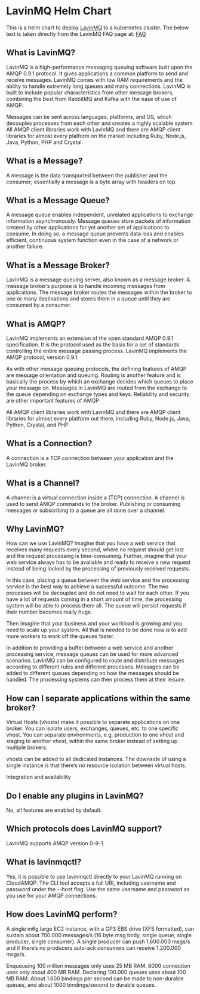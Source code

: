 # LavinMQ Helm Chart

This is a helm chart to deploy [LavinMQ](https://lavinmq.com) to a kubernetes cluster.
The below text is taken directly from the LavinMQ FAQ page at: [FAQ](https://lavinmq.com/documentation/frequently-asked-questions#what-is-lavinmq)

## What is LavinMQ?
LavinMQ is a high-performance messaging queuing software built upon the AMQP 0.9.1 protocol. It gives applications a common platform to send and receive messages. LavinMQ comes with low RAM requirements and the ability to handle extremely long queues and many connections. LavinMQ is built to include popular characteristics from other message brokers, combining the best from RabbitMQ and Kafka with the ease of use of AMQP.

Messages can be sent across languages, platforms, and OS, which decouples processes from each other and creates a highly scalable system. All AMQP client libraries work with LavinMQ and there are AMQP client libraries for almost every platform on the market including Ruby, Node.js, Java, Python, PHP and Crystal.

## What is a Message?
A message is the data transported between the publisher and the consumer; essentially a message is a byte array with headers on top.

## What is a Message Queue?
A message queue enables independent, unrelated applications to exchange information asynchronously. Message queues store packets of information created by other applications for yet another set of applications to consume. In doing so, a message queue prevents data loss and enables efficient, continuous system function even in the case of a network or another failure.

## What is a Message Broker?
LavinMQ is a message queuing server, also known as a message broker. A message broker’s purpose is to handle incoming messages from applications. The message broker routes the messages within the broker to one or many destinations and stores them in a queue until they are consumed by a consumer.

## What is AMQP?
LavinMQ implements an extension of the open standard AMQP 0.9.1 specification. It is the protocol used as the basis for a set of standards controlling the entire message passing process. LavinMQ implements the AMQP protocol, version 0.9.1.

As with other message queuing protocols, the defining features of AMQP are message orientation and queuing. Routing is another feature and is basically the process by which an exchange decides which queues to place your message on. Messages in LavinMQ are routed from the exchange to the queue depending on exchange types and keys. Reliability and security are other important features of AMQP

All AMQP client libraries work with LavinMQ and there are AMQP client libraries for almost every platform out there, including Ruby, Node.js, Java, Python, Crystal, and PHP.

## What is a Connection?
A connection is a TCP connection between your application and the LavinMQ broker.

## What is a Channel?
A channel is a virtual connection inside a (TCP) connection. A channel is used to send AMQP commands to the broker. Publishing or consuming messages or subscribing to a queue are all done over a channel.

## Why LavinMQ?
How can we use LavinMQ?
Imagine that you have a web service that receives many requests every second, where no request should get lost and the request processing is time-consuming. Further, imagine that your web service always has to be available and ready to receive a new request instead of being locked by the processing of previously received requests.

In this case, placing a queue between the web service and the processing service is the best way to achieve a successful outcome. The two processes will be decoupled and do not need to wait for each other. If you have a lot of requests coming in a short amount of time, the processing system will be able to process them all. The queue will persist requests if their number becomes really huge.

Then imagine that your business and your workload is growing and you need to scale up your system. All that is needed to be done now is to add more workers to work off the queues faster.

In addition to providing a buffer between a web service and another processing service, message queues can be used for more advanced scenarios. LavinMQ can be configured to route and distribute messages according to different rules and different processes. Messages can be added to different queues depending on how the messages should be handled. The processing systems can then process them at their leisure.

## How can I separate applications within the same broker?
Virtual Hosts (vhosts) make it possible to separate applications on one broker. You can isolate users, exchanges, queues, etc. to one specific vhost. You can separate environments, e.g. production to one vhost and staging to another vhost, within the same broker instead of setting up multiple brokers.

vhosts can be added to all dedicated instances. The downside of using a single instance is that there’s no resource isolation between virtual hosts.

Integration and availability

## Do I enable any plugins in LavinMQ?
No, all features are enabled by default.

## Which protocols does LavinMQ support?
LavinMQ supports AMQP version 0-9-1.

## What is lavinmqctl?
Yes, it is possible to use lavinmqctl directly to your LavinMQ running on CloudAMQP. The CLI tool accepts a full URI, including username and password under the --host flag. Use the same username and password as you use for your AMQP connections.

## How does LavinMQ perform?
A single m6g.large EC2 instance, with a GP3 EBS drive (XFS formatted), can sustain about 700.000 messages/s (16 byte msg body, single queue, single producer, single consumer). A single producer can push 1.600.000 msgs/s and if there’s no producers auto-ack consumers can receive 1.200.000 msgs/s.

Enqueueing 100 million messages only uses 25 MB RAM. 8000 connection uses only about 400 MB RAM. Declaring 100.000 queues uses about 100 MB RAM. About 1.600 bindings per second can be made to non-durable queues, and about 1000 bindings/second to durable queues.